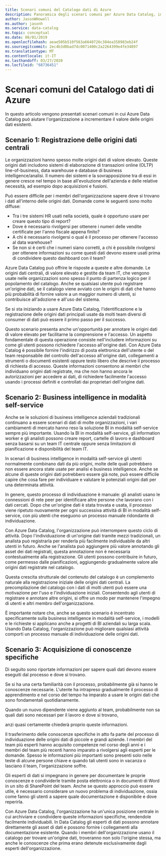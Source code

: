 ```yaml
---
title: Scenari comuni del Catalogo dati di Azure
description: Panoramica degli scenari comuni per Azure Data Catalog, incluse la registrazione e l'individuazione delle origini dati ad alto valore, l'abilitazione della business intelligence in modalità self-service e l'acquisizione di conoscenze esistenti sulle origini dati e i processi.
author: JasonWHowell
ms.author: jasonh
ms.service: data-catalog
ms.topic: conceptual
ms.date: 08/01/2019
ms.openlocfilehash: aeae505b510f563a6640726c384ea358983eb24f
ms.sourcegitcommit: 2ec4b3d0bad7dc0071400c2a2264399e4fe34897
ms.translationtype: MT
ms.contentlocale: it-IT
ms.lasthandoff: 03/27/2020
ms.locfileid: "68736451"
---
```

# <a name="azure-data-catalog-common-scenarios"></a>Scenari comuni del Catalogo dati di Azure
In questo articolo vengono presentati scenari comuni in cui Azure Data Catalog può aiutare l'organizzazione a incrementare il valore delle origini dati esistenti.

## <a name="scenario-1-registration-of-central-data-sources"></a>Scenario 1: Registrazione delle origini dati centrali
Le organizzazioni hanno spesso molte origini dati di valore elevato. Queste origini dati includono sistemi di elaborazione di transazioni online (OLTP) line-of-business, data warehouse e database di business intelligence/analisi. Il numero dei sistemi e la sovrapposizione tra di essi in genere cresce nel tempo in base all'evoluzione dell'azienda e delle relative necessità, ad esempio dopo acquisizioni e fusioni.

Può essere difficile per i membri dell'organizzazione sapere dove si trovano i dati all'interno delle origini dati. Domande come le seguenti sono molto diffuse:

* Tra i tre sistemi HR usati nella società, quale è opportuno usare per creare questo tipo di report?
* Dove è necessario rivolgersi per ottenere i numeri delle vendite certificate per l'anno fiscale appena finito?
* A chi è necessario rivolgersi o qual è il processo per ottenere l'accesso al data warehouse?
* Se non si è certi che i numeri siano corretti, a chi è possibile rivolgersi per ottenere informazioni su come questi dati devono essere usati prima di condividere questo dashboard con il team?

Azure Data Catalog può offrire le risposte a queste e altre domande. Le origini dati centrali, di valore elevato e gestite da team IT, che vengono usate nelle organizzazioni sono spesso il punto di partenza logico per il popolamento del catalogo. Anche se qualsiasi utente può registrare un'origine dati, se il catalogo viene avviato con le origini di dati che hanno più probabilità di fornire valore a un maggior numero di utenti, si contribuisce all'adozione e all'uso del sistema. 

Se si sta iniziando a usare Azure Data Catalog, l'identificazione e la registrazione delle origini dati principali usate da molti team diversi di consumer di dati può essere il primo passo per il successo.

Questo scenario presenta anche un'opportunità per annotare le origini dati di valore elevato per facilitarne la comprensione e l'accesso. Un aspetto fondamentale di questa operazione consiste nell'includere informazioni su come gli utenti possono richiedere l'accesso all'origine dati. Con Azure Data Catalog è possibile fornire l'indirizzo di posta elettronica dell'utente o del team responsabile del controllo dell'accesso all'origine dati, collegamenti a strumenti o documenti esistenti oppure testo libero che descrive il processo di richiesta di accesso. Queste informazioni consentono ai membri che individuano origini dati registrate, ma che non hanno ancora le autorizzazioni per accedere ai dati, di richiedere facilmente l'accesso usando i processi definiti e controllati dai proprietari dell'origine dati.

## <a name="scenario-2-self-service-business-intelligence"></a>Scenario 2: Business intelligence in modalità self-service
Anche se le soluzioni di business intelligence aziendali tradizionali continuano a essere scenari di dati di molte organizzazioni, i vari cambiamenti di mercato hanno reso la soluzione BI in modalità self-service sempre più importante. Usando la BI in modalità self-service, gli information worker e gli analisti possono creare report, cartelle di lavoro e dashboard senza basarsi su un team IT centrale oppure senza limitazioni di pianificazione e disponibilità del team IT.

In scenari di business intelligence in modalità self-service gli utenti normalmente combinano dati da più origini, molte delle quali potrebbero non essere ancora state usate per analisi e business intelligence. Anche se alcune di queste origini dati potrebbero essere già note, può essere difficile capire che cosa fare per individuare e valutare le potenziali origini dati per una determinata attività.

In genere, questo processo di individuazione è manuale: gli analisti usano le connessioni di rete peer per identificare altre persone che lavorano con i dati cercati. Dopo che un'origine dati è stata trovata e usata, il processo viene ripetuto nuovamente per ogni successiva attività di BI in modalità self-service, con più utenti che eseguono un processo manuale ridondante di individuazione.

Con Azure Data Catalog, l'organizzazione può interrompere questo ciclo di attività. Dopo l'individuazione di un'origine dati tramite mezzi tradizionali, un analista può registrarla per renderla più facilmente individuabile da altri utenti in futuro. Anche se l'analista può aggiungere più valore annotando gli asset dei dati registrati, questa annotazione non è necessaria contestualmente alla registrazione. Gli utenti possono contribuire in futuro, come permesso dalle pianificazioni, aggiungendo gradualmente valore alle origini dati registrate nel catalogo.

Questa crescita strutturale del contenuto del catalogo è un complemento naturale alla registrazione iniziale delle origini dati centrali. La precompilazione del catalogo con i dati di molti utenti può essere una motivazione per l'uso e l'individuazione iniziali. Consentendo agli utenti di registrare e annotare altre origini, si offre un modo per mantenere l'impegno di utenti e altri membro dell'organizzazione.

È importante notare che, anche se questo scenario è incentrato specificamente sulla business intelligence in modalità self-service, i modelli e le richieste si applicano anche a progetti di BI aziendali su larga scala. Usando Data Catalog, l'organizzazione può migliorare qualsiasi attività comporti un processo manuale di individuazione delle origini dati.

## <a name="scenario-3-capturing-tribal-knowledge"></a>Scenario 3: Acquisizione di conoscenze specifiche
Di seguito sono riportate informazioni per sapere quali dati devono essere eseguiti dal processo e dove si trovano.

Se si ha una certa familiarità con il processo, probabilmente già si hanno le conoscenze necessarie. L'utente ha intrapreso gradualmente il processo di apprendimento e nel corso del tempo ha imparato a usare le origini dati che sono fondamentali quotidianamente.

Quando un nuovo dipendente viene aggiunto al team, probabilmente non sa quali dati sono necessari per il lavoro e dove si trovano,

anzi quasi certamente chiederà proprio queste informazioni.

Il trasferimento delle conoscenze specifiche in atto fa parte del processo di individuazione delle origini dati di piccole e grandi aziende. I membri del team più esperti hanno acquisito competenze nel corso degli anni e i membri del team più recenti hanno imparato a rivolgersi agli esperti per le domande. Spesso le informazioni più importanti sono presenti solo nelle teste di alcune persone chiave e quando tali utenti sono in vacanza o lasciano il team, l'organizzazione soffre.

Gli esperti di dati si impegnano in genere per documentare le proprie conoscenze e condividerle tramite posta elettronica o in documenti di Word in un sito di SharePoint del team. Anche se questo approccio può essere utile, è necessario considerare un nuovo problema di individuazione, ossia come fanno gli utenti a sapere quale documentazione è disponibile e dove reperirla.

Con Azure Data Catalog, l'organizzazione ha un'unica posizione centrale in cui archiviare e condividere queste informazioni specifiche, rendendole facilmente individuabili. In Data Catalog gli esperti di dati possono annotare direttamente gli asset di dati e possono fornire i collegamenti alla documentazione esistente. Quando i membri dell'organizzazione usano il catalogo per trovare un'origine dati, troveranno non solo l'origine stessa, ma anche le conoscenze che prima erano detenute esclusivamente dagli esperti dell'organizzazione.
